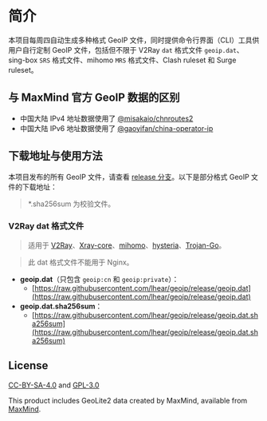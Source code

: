 # 简介

本项目每周四自动生成多种格式 GeoIP 文件，同时提供命令行界面（CLI）工具供用户自行定制 GeoIP 文件，包括但不限于 V2Ray `dat` 格式文件 `geoip.dat`、sing-box `SRS` 格式文件、mihomo `MRS` 格式文件、Clash ruleset 和 Surge ruleset。

## 与 MaxMind 官方 GeoIP 数据的区别

- 中国大陆 IPv4 地址数据使用了 [@misakaio/chnroutes2](https://github.com/misakaio/chnroutes2/blob/master/chnroutes.txt)
- 中国大陆 IPv6 地址数据使用了 [@gaoyifan/china-operator-ip](https://github.com/gaoyifan/china-operator-ip/blob/ip-lists/china6.txt)
  
## 下载地址与使用方法

本项目发布的所有 GeoIP 文件，请查看 [release 分支](https://github.com/lhear/geoip/tree/release)。以下是部分格式 GeoIP 文件的下载地址：

> *.sha256sum 为校验文件。

### V2Ray dat 格式文件

> 适用于 [V2Ray](https://github.com/v2fly/v2ray-core)、[Xray-core](https://github.com/XTLS/Xray-core)、[mihomo](https://github.com/MetaCubeX/mihomo/tree/Meta)、[hysteria](https://github.com/apernet/hysteria)、[Trojan-Go](https://github.com/p4gefau1t/trojan-go)。

> 此 dat 格式文件不能用于 Nginx。

- **geoip.dat**（只包含 `geoip:cn` 和 `geoip:private`）：
  - [https://raw.githubusercontent.com/lhear/geoip/release/geoip.dat](https://raw.githubusercontent.com/lhear/geoip/release/geoip.dat)
- **geoip.dat.sha256sum**：
  - [https://raw.githubusercontent.com/lhear/geoip/release/geoip.dat.sha256sum](https://raw.githubusercontent.com/lhear/geoip/release/geoip.dat.sha256sum)

## License

[CC-BY-SA-4.0](https://creativecommons.org/licenses/by-sa/4.0/) and [GPL-3.0](https://github.com/lhear/geoip/blob/master/LICENSE-GPL)

This product includes GeoLite2 data created by MaxMind, available from [MaxMind](https://www.maxmind.com).
